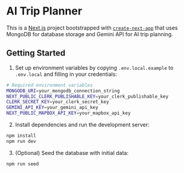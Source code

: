 # AI Trip Planner

This is a [Next.js](https://nextjs.org) project bootstrapped with [`create-next-app`](https://nextjs.org/docs/app/api-reference/cli/create-next-app) that uses MongoDB for database storage and Gemini API for AI trip planning.

## Getting Started

1. Set up environment variables by copying `.env.local.example` to `.env.local` and filling in your credentials:

```bash
# Required environment variables
MONGODB_URI=your_mongodb_connection_string
NEXT_PUBLIC_CLERK_PUBLISHABLE_KEY=your_clerk_publishable_key
CLERK_SECRET_KEY=your_clerk_secret_key
GEMINI_API_KEY=your_gemini_api_key
NEXT_PUBLIC_MAPBOX_API_KEY=your_mapbox_api_key
```

2. Install dependencies and run the development server:

```bash
npm install
npm run dev
```

3. (Optional) Seed the database with initial data:

```bash
npm run seed
```

<!-- Open [http://localhost:3000](http://localhost:3000) with your browser to see the result.

You can start editing the page by modifying `app/page.tsx`. The page auto-updates as you edit the file.

This project uses [`next/font`](https://nextjs.org/docs/app/building-your-application/optimizing/fonts) to automatically optimize and load [Geist](https://vercel.com/font), a new font family for Vercel.

## Learn More

To learn more about Next.js, take a look at the following resources:

- [Next.js Documentation](https://nextjs.org/docs) - learn about Next.js features and API.
- [Learn Next.js](https://nextjs.org/learn) - an interactive Next.js tutorial.

You can check out [the Next.js GitHub repository](https://github.com/vercel/next.js) - your feedback and contributions are welcome!

## Deploy on Vercel

The easiest way to deploy your Next.js app is to use the [Vercel Platform](https://vercel.com/new?utm_medium=default-template&filter=next.js&utm_source=create-next-app&utm_campaign=create-next-app-readme) from the creators of Next.js.

Check out our [Next.js deployment documentation](https://nextjs.org/docs/app/building-your-application/deploying) for more details.


<div className="flex flex-col justify-between border rounded-lg p-4 shadow-sm cursor-pointer min-w-[280px]">
            <img 
                src={hotel.hotel_image_url} 
                alt={hotel.hotel_name} 
                width={400} 
                height={200} 
                className='rounded-lg h-28 object-cover' 
                onError={(e) => {
                    (e.target as HTMLImageElement).src = '/placeholder-hotel.jpg';
                }}
            />
            <h2 className='font-semibold text-lg mt-2'>{hotel?.hotel_name}</h2>
            <h2 className='text-sm text-gray-500'>{hotel?.hotel_address}</h2>
            <h2 className='flex text-sm text-green-500'>
                <Wallet width={17}/> {hotel?.price_per_night} / night
            </h2>
            <div className='flex items-center mt-2'>
                <span className='text-yellow-500'>{"★".repeat(Math.floor(hotel.rating))}</span>
                <span className='text-gray-500 ml-2'>{hotel.rating} / 5</span>
            </div>
            <Link href={`https://www.google.com/maps/search/?api=1&query=${encodeURIComponent(hotel?.hotel_name + ' ' + hotel?.hotel_address)}`} target='_blank'>
                <Button className='mt-2 w-full'>Book Now</Button>
            </Link>
        </div> -->